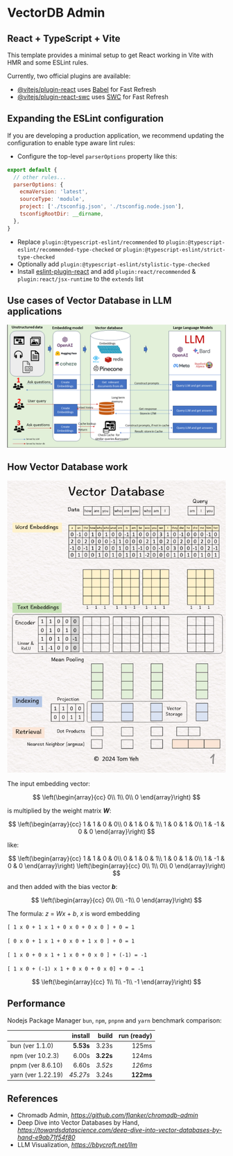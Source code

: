 # VectorDB Admin

## React + TypeScript + Vite

This template provides a minimal setup to get React working in Vite with HMR and some ESLint rules.

Currently, two official plugins are available:

- [@vitejs/plugin-react](https://github.com/vitejs/vite-plugin-react/blob/main/packages/plugin-react/README.md) uses [Babel](https://babeljs.io/) for Fast Refresh
- [@vitejs/plugin-react-swc](https://github.com/vitejs/vite-plugin-react-swc) uses [SWC](https://swc.rs/) for Fast Refresh

## Expanding the ESLint configuration

If you are developing a production application, we recommend updating the configuration to enable type aware lint rules:

- Configure the top-level `parserOptions` property like this:

```js
export default {
  // other rules...
  parserOptions: {
    ecmaVersion: 'latest',
    sourceType: 'module',
    project: ['./tsconfig.json', './tsconfig.node.json'],
    tsconfigRootDir: __dirname,
  },
}
```

- Replace `plugin:@typescript-eslint/recommended` to `plugin:@typescript-eslint/recommended-type-checked` or `plugin:@typescript-eslint/strict-type-checked`
- Optionally add `plugin:@typescript-eslint/stylistic-type-checked`
- Install [eslint-plugin-react](https://github.com/jsx-eslint/eslint-plugin-react) and add `plugin:react/recommended` & `plugin:react/jsx-runtime` to the `extends` list

## Use cases of Vector Database in LLM applications

![Use cases of Vector Database in LLM applications](Use%20cases%20of%20Vector%20Database%20in%20LLM%20applications.png)

## How Vector Database work

![Vector Database](Vector%20Database.gif)

The input embedding vector:

$$
\left(\begin{array}{cc}
0\\
1\\
0\\
0
\end{array}\right)
$$

is multiplied by the weight matrix _**W**_:

$$
\left(\begin{array}{cc}
1 & 1 & 0 & 0\\
0 & 1 & 0 & 1\\
1 & 0 & 1 & 0\\
1 & -1 & 0 & 0
\end{array}\right)
$$

like:


$$
\left(\begin{array}{cc}
1 & 1 & 0 & 0\\
0 & 1 & 0 & 1\\
1 & 0 & 1 & 0\\
1 & -1 & 0 & 0
\end{array}\right)
\left(\begin{array}{cc}
0\\
1\\
0\\
0
\end{array}\right)
$$

and then added with the bias vector _**b**_:

$$
\left(\begin{array}{cc}
0\\
0\\
-1\\
0
\end{array}\right)
$$

The formula: _z_ = _Wx_ + _b_, _x_ is word embedding

```
[ 1 x 0 + 1 x 1 + 0 x 0 + 0 x 0 ] + 0 = 1

[ 0 x 0 + 1 x 1 + 0 x 0 + 1 x 0 ] + 0 = 1

[ 1 x 0 + 0 x 1 + 1 x 0 + 0 x 0 ] + (-1) = -1

[ 1 x 0 + (-1) x 1 + 0 x 0 + 0 x 0] + 0 = -1
```

$$
\left(\begin{array}{cc}
1\\
1\\
-1\\
-1
\end{array}\right)
$$

## Performance

Nodejs Package Manager `bun`, `npm`, `pnpnm` and `yarn` benchmark comparison:

|                    |  install  |   build   | run (ready) |
| :----------------- | --------: | --------: | ----------: |
| bun (ver 1.1.0)    | **5.53s** |   3.23s   |    125ms    |
| npm (ver 10.2.3)   |   6.00s   | **3.22s** |    124ms    |
| pnpm (ver 8.6.10)  |   6.60s   |  _3.52s_  |   _126ms_   |
| yarn (ver 1.22.19) | _45.27s_  |   3.24s   |  **122ms**  |


## References

- Chromadb Admin, _https://github.com/flanker/chromadb-admin_
- Deep Dive into Vector Databases by Hand, _https://towardsdatascience.com/deep-dive-into-vector-databases-by-hand-e9ab71f54f80_
- LLM Visualization, _https://bbycroft.net/llm_